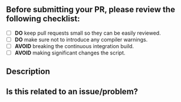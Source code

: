 ## Before submitting your PR, please review the following checklist:
- [ ] **DO** keep pull requests small so they can be easily reviewed.
- [ ] **DO** make sure not to introduce any compiler warnings.
- [ ] **AVOID** breaking the continuous integration build.
- [ ] **AVOID** making significant changes the script.

## Description

## Is this related to an issue/problem?
